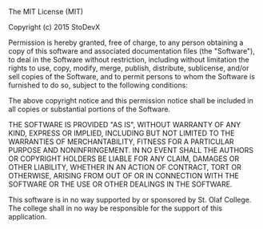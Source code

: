 <style>
body {
  -webkit-overflow-scrolling: touch;
  font-family: -apple-system, Roboto, sans-serif;
  background-color: transparent;
}
</style>

The MIT License (MIT)

Copyright (c) 2015 StoDevX

Permission is hereby granted, free of charge, to any person obtaining a copy
of this software and associated documentation files (the "Software"), to
deal in the Software without restriction, including without limitation the
rights to use, copy, modify, merge, publish, distribute, sublicense, and/or
sell copies of the Software, and to permit persons to whom the Software is
furnished to do so, subject to the following conditions:

The above copyright notice and this permission notice shall be included in
all copies or substantial portions of the Software.

THE SOFTWARE IS PROVIDED "AS IS", WITHOUT WARRANTY OF ANY KIND, EXPRESS OR
IMPLIED, INCLUDING BUT NOT LIMITED TO THE WARRANTIES OF MERCHANTABILITY,
FITNESS FOR A PARTICULAR PURPOSE AND NONINFRINGEMENT. IN NO EVENT SHALL THE
AUTHORS OR COPYRIGHT HOLDERS BE LIABLE FOR ANY CLAIM, DAMAGES OR OTHER
LIABILITY, WHETHER IN AN ACTION OF CONTRACT, TORT OR OTHERWISE, ARISING FROM
OUT OF OR IN CONNECTION WITH THE SOFTWARE OR THE USE OR OTHER DEALINGS IN
THE SOFTWARE.

This software is in no way supported by or sponsored by St. Olaf College.
The college shall in no way be responsible for the support of this
application.
